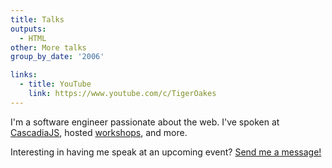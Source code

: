 ```yaml
---
title: Talks
outputs:
  - HTML
other: More talks
group_by_date: '2006'

links:
  - title: YouTube
    link: https://www.youtube.com/c/TigerOakes
---
```


I'm a software engineer passionate about the web. I've spoken at [CascadiaJS](past-present-future-favicons/), hosted [workshops](not-that-canvas/), and more.

Interesting in having me speak at an upcoming event? [Send me a message!](/#contact)
